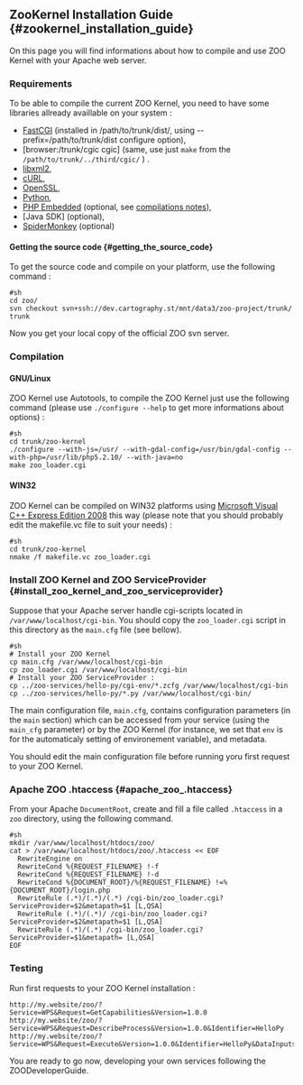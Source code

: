 ## ZooKernel Installation Guide {#zookernel_installation_guide}

On this page you will find informations about how to compile and use ZOO
Kernel with your Apache web server.

### Requirements

To be able to compile the current ZOO Kernel, you need to have some
libraries allready availlable on your system :

-   [FastCGI](http://www.fastcgi.com/drupal/node/5) (installed in
    /path/to/trunk/dist/, using \--prefix=/path/to/trunk/dist configure
    option),
-   \[browser:/trunk/cgic cgic\] (same, use just `make` from the
    `/path/to/trunk/../third/cgic/` ) .
-   [libxml2](http://www.xmlsoft.org/index.html),
-   [cURL](http://curl.haxx.se/),
-   [OpenSSL](http://www.openssl;org),
-   [Python](http://www.python.org),
-   [PHP Embedded](http://www.php.net) (optional, see [compilations
    notes](http://trac.zoo-project.org/wiki/ZooKernel/Embed/PHP#ConfigureandInstallPHPEmbedlibrary)),
-   \[Java SDK\] (optional),
-   [SpiderMonkey](http://www.mozilla.org/js/spidermonkey/) (optional)

#### Getting the source code {#getting_the_source_code}

To get the source code and compile on your platform, use the following
command :

    #sh
    cd zoo/
    svn checkout svn+ssh://dev.cartography.st/mnt/data3/zoo-project/trunk/ trunk

Now you get your local copy of the official ZOO svn server.

### Compilation

#### GNU/Linux

ZOO Kernel use Autotools, to compile the ZOO Kernel just use the
following command (please use `./configure --help` to get more
informations about options) :

    #sh
    cd trunk/zoo-kernel
    ./configure --with-js=/usr/ --with-gdal-config=/usr/bin/gdal-config --with-php=/usr/lib/php5.2.10/ --with-java=no
    make zoo_loader.cgi

#### WIN32

ZOO Kernel can be compiled on WIN32 platforms using [Microsoft Visual
C++ Express Edition 2008](http://www.microsoft.com/express/Windows/)
this way (please note that you should probably edit the makefile.vc file
to suit your needs) :

    #sh
    cd trunk/zoo-kernel
    nmake /f makefile.vc zoo_loader.cgi

### Install ZOO Kernel and ZOO ServiceProvider {#install_zoo_kernel_and_zoo_serviceprovider}

Suppose that your Apache server handle cgi-scripts located in
`/var/www/localhost/cgi-bin`. You should copy the `zoo_loader.cgi`
script in this directory as the `main.cfg` file (see bellow).

    #sh
    # Install your ZOO Kernel
    cp main.cfg /var/www/localhost/cgi-bin
    cp zoo_loader.cgi /var/www/localhost/cgi-bin
    # Install your ZOO ServiceProvider :
    cp ../zoo-services/hello-py/cgi-env/*.zcfg /var/www/localhost/cgi-bin
    cp ../zoo-services/hello-py/*.py /var/www/localhost/cgi-bin/

The main configuration file, `main.cfg`, contains configuration
parameters (in the `main` section) which can be accessed from your
service (using the `main_cfg` parameter) or by the ZOO Kernel (for
instance, we set that `env` is for the automaticaly setting of
environement variable), and metadata.

You should edit the main configuration file before running yoru first
request to your ZOO Kernel.

### Apache ZOO .htaccess {#apache_zoo_.htaccess}

From your Apache `DocumentRoot`, create and fill a file called
`.htaccess` in a `zoo` directory, using the following command.

    #sh
    mkdir /var/www/localhost/htdocs/zoo/
    cat > /var/www/localhost/htdocs/zoo/.htaccess << EOF
      RewriteEngine on
      RewriteCond %{REQUEST_FILENAME} !-f
      RewriteCond %{REQUEST_FILENAME} !-d
      RewriteCond %{DOCUMENT_ROOT}/%{REQUEST_FILENAME} !=%{DOCUMENT_ROOT}/login.php
      RewriteRule (.*)/(.*)/(.*) /cgi-bin/zoo_loader.cgi?ServiceProvider=$2&metapath=$1 [L,QSA]
      RewriteRule (.*)/(.*)/ /cgi-bin/zoo_loader.cgi?ServiceProvider=$2&metapath=$1 [L,QSA]
      RewriteRule (.*)/(.*) /cgi-bin/zoo_loader.cgi?ServiceProvider=$1&metapath= [L,QSA]
    EOF

### Testing

Run first requests to your ZOO Kernel installation :

    http://my.website/zoo/?Service=WPS&Request=GetCapabilities&Version=1.0.0
    http://my.website/zoo/?Service=WPS&Request=DescribeProcess&Version=1.0.0&Identifier=HelloPy
    http://my.website/zoo/?Service=WPS&Request=Execute&Version=1.0.0&Identifier=HelloPy&DataInputs=a=My%20Name@dataType=string

You are ready to go now, developing your own services following the
ZOODeveloperGuide.

